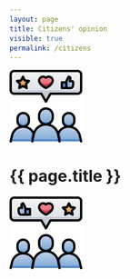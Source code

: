 ```yaml
---
layout: page
title: Citizens' opinion
visible: true
permalink: /citizens
---
```


<div class="citizens">
	<div class="centered-title">
		<img src="/assets/icons/DrawKit-SaaS/Color/Feedback Audience.svg">
		<h1>{{ page.title }}</h1>
		<img src="/assets/icons/DrawKit-SaaS/Color/Feedback Audience.svg" style="transform: scaleX(-1);">
	</div>
</div>





